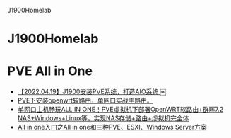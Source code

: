 J1900Homelab

# J1900Homelab

# PVE All in One
- [【2022.04.19】J1900安装PVE系统，打造AIO系统 ](https://www.cnblogs.com/mokou/p/16163602.html)￼
- [PVE下安装openwrt软路由，单网口实战主路由。](https://post.smzdm.com/p/a5oenv67/)
- [单网口主机畅玩ALL IN ONE！PVE虚拟机下部署OpenWRT软路由+群晖7.2 NAS+Windows+Linux等，实现NAS存储+路由+虚拟机完全体](https://www.bilibili.com/video/BV1WV411977W/)
- [All in one入门之All in one和三种PVE、ESXI、Windows Server方案](https://www.cnblogs.com/alittlemc/p/16996277.html)
